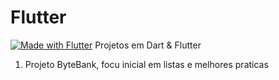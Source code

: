 # Flutter
[![Made with Flutter](https://img.shields.io/badge/Flutter-2-blue?logo=flutter&logoColor=white)](https://flutter.dev/) Projetos em Dart & Flutter

1. Projeto ByteBank, focu inicial em listas e melhores praticas
